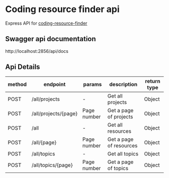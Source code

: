 # Coding resource finder api
Express API for [coding-resource-finder](https://github.com/Ngoakor12/coding-resource-finder)

## Swagger api documentation
http://localhost:2856/api/docs

## Api Details

method | endpoint | params | description | return type
--- | --- | --- | --- | ---
POST | /all/projects | - | Get all projects | Object
POST | /all/projects/{page} | Page number | Get a page of projects | Object
POST | /all | - | Get all resources | Object
POST | /all/{page} | Page number | Get a page of resources | Object
POST | /all/topics | - | Get all topics | Object
POST | /all/topics/{page} | Page number | Get a page of topics | Object